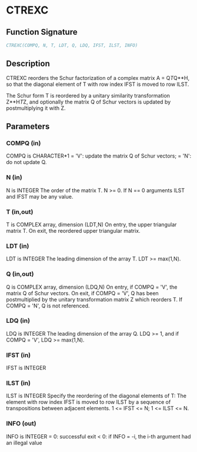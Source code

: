 # CTREXC

## Function Signature

```fortran
CTREXC(COMPQ, N, T, LDT, Q, LDQ, IFST, ILST, INFO)
```

## Description


 CTREXC reorders the Schur factorization of a complex matrix
 A = Q*T*Q**H, so that the diagonal element of T with row index IFST
 is moved to row ILST.

 The Schur form T is reordered by a unitary similarity transformation
 Z**H*T*Z, and optionally the matrix Q of Schur vectors is updated by
 postmultiplying it with Z.

## Parameters

### COMPQ (in)

COMPQ is CHARACTER*1 = 'V': update the matrix Q of Schur vectors; = 'N': do not update Q.

### N (in)

N is INTEGER The order of the matrix T. N >= 0. If N == 0 arguments ILST and IFST may be any value.

### T (in,out)

T is COMPLEX array, dimension (LDT,N) On entry, the upper triangular matrix T. On exit, the reordered upper triangular matrix.

### LDT (in)

LDT is INTEGER The leading dimension of the array T. LDT >= max(1,N).

### Q (in,out)

Q is COMPLEX array, dimension (LDQ,N) On entry, if COMPQ = 'V', the matrix Q of Schur vectors. On exit, if COMPQ = 'V', Q has been postmultiplied by the unitary transformation matrix Z which reorders T. If COMPQ = 'N', Q is not referenced.

### LDQ (in)

LDQ is INTEGER The leading dimension of the array Q. LDQ >= 1, and if COMPQ = 'V', LDQ >= max(1,N).

### IFST (in)

IFST is INTEGER

### ILST (in)

ILST is INTEGER Specify the reordering of the diagonal elements of T: The element with row index IFST is moved to row ILST by a sequence of transpositions between adjacent elements. 1 <= IFST <= N; 1 <= ILST <= N.

### INFO (out)

INFO is INTEGER = 0: successful exit < 0: if INFO = -i, the i-th argument had an illegal value

